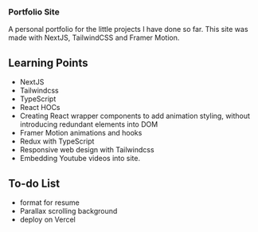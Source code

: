 ### Portfolio Site

A personal portfolio for the little projects I have done so far. This site was made with NextJS, TailwindCSS and Framer Motion.

## Learning Points

- NextJS
- Tailwindcss
- TypeScript
- React HOCs
- Creating React wrapper components to add animation styling, without introducing redundant elements into DOM
- Framer Motion animations and hooks
- Redux with TypeScript
- Responsive web design with Tailwindcss
- Embedding Youtube videos into site.

## To-do List

- format for resume
- Parallax scrolling background
- deploy on Vercel
